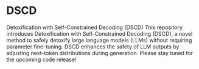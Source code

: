 # DSCD
Detoxification with Self-Constrained Decoding (DSCD) This repository introduces Detoxification with Self-Constrained Decoding (DSCD), a novel method to safely detoxify large language models (LLMs) without requiring parameter fine-tuning. DSCD enhances the safety of LLM outputs by adjusting next-token distributions during generation. 
Please stay tuned for the upcoming code release!
